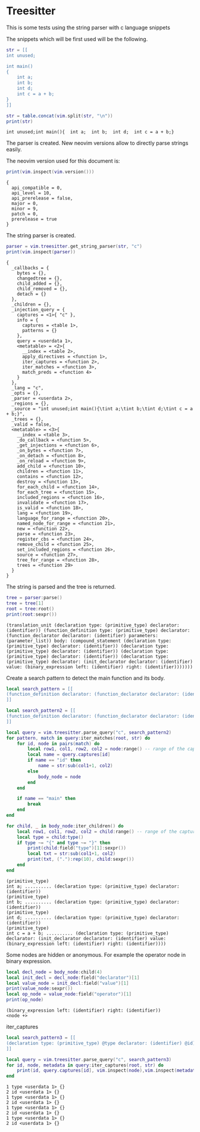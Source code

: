 # Treesitter

This is some tests using the string parser with 
c language snippets

The snippets which will be first used will be the
following.

```lua
str = [[
int unused;

int main()
{
	int a;
	int b;
	int d;
	int c = a + b;
}
]]

str = table.concat(vim.split(str, "\n"))
print(str)
```
```output[2](10/20/22 20:39:24)
int unused;int main(){	int a;	int b;	int d;	int c = a + b;}
```

The parser is created. New neovim versions allow to
directly parse strings easily.

The neovim version used for this document is:


```lua
print(vim.inspect(vim.version()))
```
```output[3](10/20/22 20:39:24)
{
  api_compatible = 0,
  api_level = 10,
  api_prerelease = false,
  major = 0,
  minor = 9,
  patch = 0,
  prerelease = true
}
```

The string parser is created.


```lua
parser = vim.treesitter.get_string_parser(str, "c")
print(vim.inspect(parser))
```
```output[4](10/20/22 20:39:24)
{
  _callbacks = {
    bytes = {},
    changedtree = {},
    child_added = {},
    child_removed = {},
    detach = {}
  },
  _children = {},
  _injection_query = {
    captures = <1>{ "c" },
    info = {
      captures = <table 1>,
      patterns = {}
    },
    query = <userdata 1>,
    <metatable> = <2>{
      __index = <table 2>,
      apply_directives = <function 1>,
      iter_captures = <function 2>,
      iter_matches = <function 3>,
      match_preds = <function 4>
    }
  },
  _lang = "c",
  _opts = {},
  _parser = <userdata 2>,
  _regions = {},
  _source = "int unused;int main(){\tint a;\tint b;\tint d;\tint c = a + b;}",
  _trees = {},
  _valid = false,
  <metatable> = <3>{
    __index = <table 3>,
    _do_callback = <function 5>,
    _get_injections = <function 6>,
    _on_bytes = <function 7>,
    _on_detach = <function 8>,
    _on_reload = <function 9>,
    add_child = <function 10>,
    children = <function 11>,
    contains = <function 12>,
    destroy = <function 13>,
    for_each_child = <function 14>,
    for_each_tree = <function 15>,
    included_regions = <function 16>,
    invalidate = <function 17>,
    is_valid = <function 18>,
    lang = <function 19>,
    language_for_range = <function 20>,
    named_node_for_range = <function 21>,
    new = <function 22>,
    parse = <function 23>,
    register_cbs = <function 24>,
    remove_child = <function 25>,
    set_included_regions = <function 26>,
    source = <function 27>,
    tree_for_range = <function 28>,
    trees = <function 29>
  }
}
```


The string is parsed and the tree is returned.


```lua
tree = parser:parse()
tree = tree[1]
root = tree:root()
print(root:sexpr())
```
```output[5](10/20/22 20:39:24)
(translation_unit (declaration type: (primitive_type) declarator: (identifier)) (function_definition type: (primitive_type) declarator: (function_declarator declarator: (identifier) parameters: (parameter_list)) body: (compound_statement (declaration type: (primitive_type) declarator: (identifier)) (declaration type: (primitive_type) declarator: (identifier)) (declaration type: (primitive_type) declarator: (identifier)) (declaration type: (primitive_type) declarator: (init_declarator declarator: (identifier) value: (binary_expression left: (identifier) right: (identifier)))))))
```

Create a search pattern to detect the main function and its body.


```lua
local search_pattern = [[
(function_definition declarator: (function_declarator declarator: (identifier) @name (#eq? @name "main")) body: (compound_statement) @body)
]]

local search_pattern2 = [[
(function_definition declarator: (function_declarator declarator: (identifier) @id) body: (compound_statement) @body)
]]

local query = vim.treesitter.parse_query("c", search_pattern2)
for pattern, match in query:iter_matches(root, str) do
    for id, node in pairs(match) do
		local row1, col1, row2, col2 = node:range() -- range of the capture
		local name = query.captures[id]
		if name == "id" then
			name = str:sub(col1+1, col2)
		else
			body_node = node
		end
	end

	if name == "main" then
		break
	end
end

for child, _ in body_node:iter_children() do
	local row1, col1, row2, col2 = child:range() -- range of the capture
	local type = child:type()
	if type ~= "{" and type ~= "}" then
		print(child:field("type")[1]:sexpr())
		local txt = str:sub(col1+1, col2)
		print(txt, ("."):rep(10), child:sexpr())
	end
end
```
```output[6](10/20/22 20:39:24)
(primitive_type)
int a; .......... (declaration type: (primitive_type) declarator: (identifier))
(primitive_type)
int b; .......... (declaration type: (primitive_type) declarator: (identifier))
(primitive_type)
int d; .......... (declaration type: (primitive_type) declarator: (identifier))
(primitive_type)
int c = a + b; .......... (declaration type: (primitive_type) declarator: (init_declarator declarator: (identifier) value: (binary_expression left: (identifier) right: (identifier))))
```

Some nodes are hidden or anonymous. For example the operator node
in binary expression.

```lua
local decl_node = body_node:child(4)
local init_decl = decl_node:field("declarator")[1]
local value_node = init_decl:field("value")[1]
print(value_node:sexpr())
local op_node = value_node:field("operator")[1]
print(op_node)
```
```output[7](10/20/22 20:39:24)
(binary_expression left: (identifier) right: (identifier))
<node +>
```

iter_captures

```lua
local search_pattern3 = [[
(declaration type: (primitive_type) @type declarator: (identifier) @id)
]]

local query = vim.treesitter.parse_query("c", search_pattern3)
for id, node, metadata in query:iter_captures(root, str) do
    print(id, query.captures[id], vim.inspect(node),vim.inspect(metadata) )
end
```
```output[28](10/20/22 20:56:30)
1 type <userdata 1> {}
2 id <userdata 1> {}
1 type <userdata 1> {}
2 id <userdata 1> {}
1 type <userdata 1> {}
2 id <userdata 1> {}
1 type <userdata 1> {}
2 id <userdata 1> {}
```

